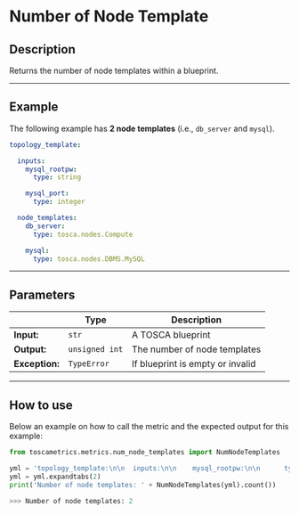 # Number of Node Template

## Description

Returns the number of node templates within a blueprint. 

---

## Example
The following example has **2 node templates** (i.e., `db_server` and `mysql`).

``` yaml
topology_template:

  inputs:
    mysql_rootpw:
      type: string

    mysql_port:
      type: integer

  node_templates:
    db_server:
      type: tosca.nodes.Compute

    mysql:
      type: tosca.nodes.DBMS.MySQL
```

---

## Parameters


|   | **Type** | **Description** |
|---|---|---|
**Input:**| `str`| A TOSCA blueprint|
**Output:**| `unsigned int`| The number of node templates|
**Exception:**| `TypeError`| If blueprint is empty or invalid|

---

## How to use



Below an example on how to call the metric and the expected output for this example:

```python
from toscametrics.metrics.num_node_templates import NumNodeTemplates

yml = 'topology_template:\n\n  inputs:\n\n    mysql_rootpw:\n\n      type: string\n\n    mysql_port:\n\n      type: integer\n\n    # rest omitted here for brevity\n\n \n\n  node_templates:\n\n    db_server:\n\n      type: tosca.nodes.Compute\n\n      # rest omitted here for brevity\n\n \n\n    mysql:\n\n      type: tosca.nodes.DBMS.MySQL'
yml = yml.expandtabs(2)
print('Number of node templates: ' + NumNodeTemplates(yml).count())

>>> Number of node templates: 2
```